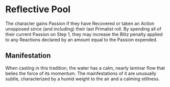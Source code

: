 # Reflective Pool
The character gains Passion if they have Recovered or taken an Action unopposed since (and including) their last Primalist roll. By spending all of their current Passion on Step 1, they may increase the Blitz penalty applied to any Reactions declared by an amount equal to the Passion expended.

## Manifestation
When casting in this tradition, the water has a calm, nearly laminar flow that belies the force of its momentum. The mainfestations of it are unusually subtle, characterized by a humid weight to the air and a calming stillness.